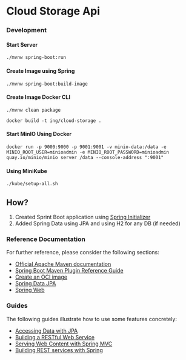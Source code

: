 # Cloud Storage Api

### Development

#### Start Server

```shell
./mvnw spring-boot:run
```


#### Create Image using Spring 

```shell
./mvnw spring-boot:build-image
```

#### Create Image Docker CLI

```shell
./mvnw clean package
```

```shell
docker build -t ing/cloud-storage . 
```

#### Start MinIO Using Docker

````shell
docker run -p 9000:9000 -p 9001:9001 -v minio-data:/data -e MINIO_ROOT_USER=minioadmin -e MINIO_ROOT_PASSWORD=minioadmin quay.io/minio/minio server /data --console-address ":9001"
````
#### Using MiniKube

````shell
./kube/setup-all.sh
````

## How?
1. Created Sprint Boot application using [Spring Initializer](https://start.spring.io/)
2. Added Spring Data using JPA and using H2 for any DB (if needed)

### Reference Documentation
For further reference, please consider the following sections:

* [Official Apache Maven documentation](https://maven.apache.org/guides/index.html)
* [Spring Boot Maven Plugin Reference Guide](https://docs.spring.io/spring-boot/docs/3.1.1/maven-plugin/reference/html/)
* [Create an OCI image](https://docs.spring.io/spring-boot/docs/3.1.1/maven-plugin/reference/html/#build-image)
* [Spring Data JPA](https://docs.spring.io/spring-boot/docs/3.1.1/reference/htmlsingle/#data.sql.jpa-and-spring-data)
* [Spring Web](https://docs.spring.io/spring-boot/docs/3.1.1/reference/htmlsingle/#web)

### Guides
The following guides illustrate how to use some features concretely:

* [Accessing Data with JPA](https://spring.io/guides/gs/accessing-data-jpa/)
* [Building a RESTful Web Service](https://spring.io/guides/gs/rest-service/)
* [Serving Web Content with Spring MVC](https://spring.io/guides/gs/serving-web-content/)
* [Building REST services with Spring](https://spring.io/guides/tutorials/rest/)

